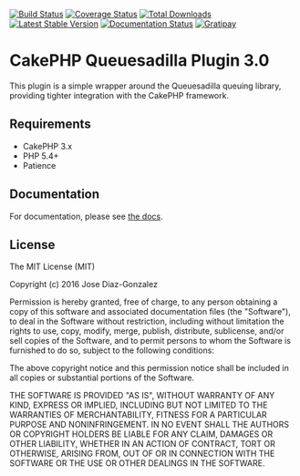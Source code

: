 [![Build Status](https://img.shields.io/travis/josegonzalez/cakephp-queuesadilla/master.svg?style=flat-square)](https://travis-ci.org/josegonzalez/cakephp-queuesadilla)
[![Coverage Status](https://img.shields.io/coveralls/josegonzalez/cakephp-queuesadilla.svg?style=flat-square)](https://coveralls.io/r/josegonzalez/cakephp-queuesadilla?branch=master)
[![Total Downloads](https://img.shields.io/packagist/dt/josegonzalez/cakephp-queuesadilla.svg?style=flat-square)](https://packagist.org/packages/josegonzalez/cakephp-queuesadilla)
[![Latest Stable Version](https://img.shields.io/packagist/v/josegonzalez/cakephp-queuesadilla.svg?style=flat-square)](https://packagist.org/packages/josegonzalez/cakephp-queuesadilla)
[![Documentation Status](https://readthedocs.org/projects/cakephp-queuesadilla/badge/?version=latest&style=flat-square)](https://readthedocs.org/projects/cakephp-queuesadilla/?badge=latest)
[![Gratipay](https://img.shields.io/gratipay/josegonzalez.svg?style=flat-square)](https://gratipay.com/~josegonzalez/)

# CakePHP Queuesadilla Plugin 3.0

This plugin is a simple wrapper around the Queuesadilla queuing library, providing tighter integration with the CakePHP framework.

## Requirements

* CakePHP 3.x
* PHP 5.4+
* Patience

## Documentation

For documentation, please see [the docs](http://cakephp-queuesadilla.readthedocs.org/en/latest/).

## License

The MIT License (MIT)

Copyright (c) 2016 Jose Diaz-Gonzalez

Permission is hereby granted, free of charge, to any person obtaining a copy
of this software and associated documentation files (the "Software"), to deal
in the Software without restriction, including without limitation the rights
to use, copy, modify, merge, publish, distribute, sublicense, and/or sell
copies of the Software, and to permit persons to whom the Software is
furnished to do so, subject to the following conditions:

The above copyright notice and this permission notice shall be included in
all copies or substantial portions of the Software.

THE SOFTWARE IS PROVIDED "AS IS", WITHOUT WARRANTY OF ANY KIND, EXPRESS OR
IMPLIED, INCLUDING BUT NOT LIMITED TO THE WARRANTIES OF MERCHANTABILITY,
FITNESS FOR A PARTICULAR PURPOSE AND NONINFRINGEMENT. IN NO EVENT SHALL THE
AUTHORS OR COPYRIGHT HOLDERS BE LIABLE FOR ANY CLAIM, DAMAGES OR OTHER
LIABILITY, WHETHER IN AN ACTION OF CONTRACT, TORT OR OTHERWISE, ARISING FROM,
OUT OF OR IN CONNECTION WITH THE SOFTWARE OR THE USE OR OTHER DEALINGS IN
THE SOFTWARE.
